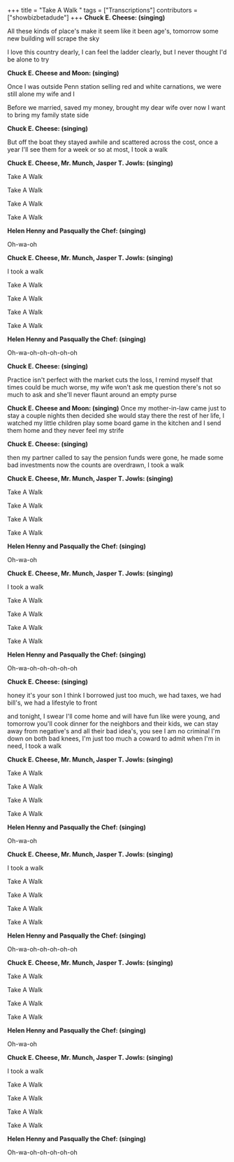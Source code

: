 +++
title = "Take A Walk "
tags = ["Transcriptions"]
contributors = ["showbizbetadude"]
+++
**Chuck E. Cheese: (singing)**

All these kinds of place's make it seem like it been age's, tomorrow some new building will scrape the sky  

I love this country dearly, I can feel the ladder clearly, but I never thought I'd be alone to try


**Chuck E. Cheese and Moon: (singing)**

Once I was outside Penn station selling red and white carnations, we were still alone my wife and I 

Before we married, saved my money, brought my dear wife over now I want to bring my family state side 

**Chuck E. Cheese: (singing)**

But off the boat they stayed awhile and scattered across the cost, once a year I'll see them for a week or so at most, I took a walk 

**Chuck E. Cheese, Mr. Munch, Jasper T. Jowls: (singing)**

Take A Walk


Take A Walk

Take A Walk

Take A Walk

**Helen Henny and Pasqually the Chef: (singing)**

Oh-wa-oh 

**Chuck E. Cheese, Mr. Munch, Jasper T. Jowls: (singing)**

I took a walk 


Take A Walk

Take A Walk

Take A Walk

Take A Walk

**Helen Henny and Pasqually the Chef: (singing)**

Oh-wa-oh-oh-oh-oh-oh


**Chuck E. Cheese: (singing)**

Practice isn't perfect with the market cuts the loss, I remind myself that times could be much worse, my wife won't ask me question there's not so much to ask and she'll never flaunt around an empty purse 


**Chuck E. Cheese and Moon: (singing)**
Once my mother-in-law came just to stay a couple nights then decided she would stay there the rest of her life, I watched my little children play some board game in the kitchen and I send them home and they never feel my strife 

**Chuck E. Cheese: (singing)**

then my partner called to say the pension funds were gone, he made some bad investments now the counts are overdrawn, I took a walk 


**Chuck E. Cheese, Mr. Munch, Jasper T. Jowls: (singing)**

Take A Walk


Take A Walk

Take A Walk

Take A Walk

**Helen Henny and Pasqually the Chef: (singing)**

Oh-wa-oh 

**Chuck E. Cheese, Mr. Munch, Jasper T. Jowls: (singing)**

I took a walk 


Take A Walk

Take A Walk

Take A Walk

Take A Walk

**Helen Henny and Pasqually the Chef: (singing)**

Oh-wa-oh-oh-oh-oh-oh

**Chuck E. Cheese: (singing)**

honey it's your son I think I borrowed just too much, we had taxes, we had bill's, we had a lifestyle to front


and tonight, I swear I'll come home and will have fun like were young, and tomorrow you'll cook dinner for the neighbors and their kids, we can stay away from negative's and all their bad idea's, you see I am no criminal I'm down on both bad knees, I'm just too much a coward to admit when I'm in need, I took a walk 


**Chuck E. Cheese, Mr. Munch, Jasper T. Jowls: (singing)**

Take A Walk


Take A Walk

Take A Walk

Take A Walk


**Helen Henny and Pasqually the Chef: (singing)**

Oh-wa-oh 



**Chuck E. Cheese, Mr. Munch, Jasper T. Jowls: (singing)**

I took a walk 


Take A Walk

Take A Walk

Take A Walk

Take A Walk



**Helen Henny and Pasqually the Chef: (singing)**

Oh-wa-oh-oh-oh-oh-oh


**Chuck E. Cheese, Mr. Munch, Jasper T. Jowls: (singing)**

Take A Walk


Take A Walk

Take A Walk

Take A Walk


**Helen Henny and Pasqually the Chef: (singing)**

Oh-wa-oh 

**Chuck E. Cheese, Mr. Munch, Jasper T. Jowls: (singing)**

I took a walk 


Take A Walk

Take A Walk

Take A Walk

Take A Walk


**Helen Henny and Pasqually the Chef: (singing)**

Oh-wa-oh-oh-oh-oh-oh














